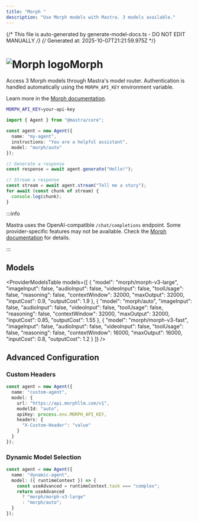 ```yaml
---
title: "Morph "
description: "Use Morph models with Mastra. 3 models available."
---
```


{/* This file is auto-generated by generate-model-docs.ts - DO NOT EDIT MANUALLY */}
{/* Generated at: 2025-10-07T21:21:59.975Z */}

# <img src="https://models.dev/logos/morph.svg" alt="Morph logo" className="inline w-8 h-8 mr-2 align-middle dark:invert dark:brightness-0 dark:contrast-200" />Morph

Access 3 Morph models through Mastra's model router. Authentication is handled automatically using the `MORPH_API_KEY` environment variable.

Learn more in the [Morph documentation](https://docs.morphllm.com).

```bash
MORPH_API_KEY=your-api-key
```

```typescript
import { Agent } from "@mastra/core";

const agent = new Agent({
  name: "my-agent",
  instructions: "You are a helpful assistant",
  model: "morph/auto"
});

// Generate a response
const response = await agent.generate("Hello!");

// Stream a response
const stream = await agent.stream("Tell me a story");
for await (const chunk of stream) {
  console.log(chunk);
}
```

:::info

Mastra uses the OpenAI-compatible `/chat/completions` endpoint. Some provider-specific features may not be available. Check the [Morph documentation](https://docs.morphllm.com) for details.

:::

## Models

<ProviderModelsTable 
  models={[
  {
    "model": "morph/morph-v3-large",
    "imageInput": false,
    "audioInput": false,
    "videoInput": false,
    "toolUsage": false,
    "reasoning": false,
    "contextWindow": 32000,
    "maxOutput": 32000,
    "inputCost": 0.9,
    "outputCost": 1.9
  },
  {
    "model": "morph/auto",
    "imageInput": false,
    "audioInput": false,
    "videoInput": false,
    "toolUsage": false,
    "reasoning": false,
    "contextWindow": 32000,
    "maxOutput": 32000,
    "inputCost": 0.85,
    "outputCost": 1.55
  },
  {
    "model": "morph/morph-v3-fast",
    "imageInput": false,
    "audioInput": false,
    "videoInput": false,
    "toolUsage": false,
    "reasoning": false,
    "contextWindow": 16000,
    "maxOutput": 16000,
    "inputCost": 0.8,
    "outputCost": 1.2
  }
]}
/>

## Advanced Configuration

### Custom Headers

```typescript
const agent = new Agent({
  name: "custom-agent",
  model: {
    url: "https://api.morphllm.com/v1",
    modelId: "auto",
    apiKey: process.env.MORPH_API_KEY,
    headers: {
      "X-Custom-Header": "value"
    }
  }
});
```

### Dynamic Model Selection

```typescript
const agent = new Agent({
  name: "dynamic-agent",
  model: ({ runtimeContext }) => {
    const useAdvanced = runtimeContext.task === "complex";
    return useAdvanced 
      ? "morph/morph-v3-large"
      : "morph/auto";
  }
});
```
